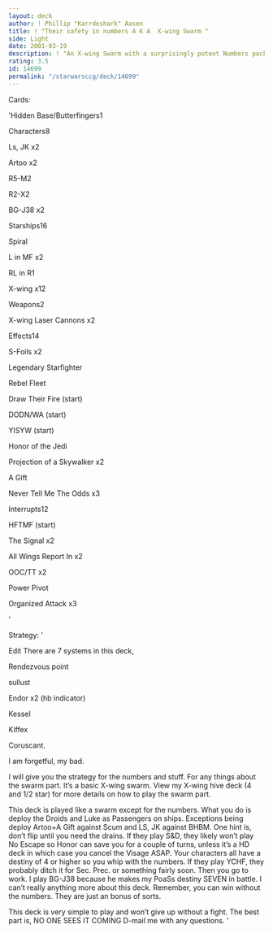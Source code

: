 ```yaml
---
layout: deck
author: ! Phillip "Karrdeshark" Aasen
title: ! "Their safety in numbers A K A  X-wing Swarm "
side: Light
date: 2001-03-19
description: ! "An X-wing Swarm with a surprisingly potent Numbers package."
rating: 3.5
id: 14699
permalink: "/starwarsccg/deck/14699"
---
```

Cards: 

'Hidden Base/Butterfingers1


Characters8

Ls, JK x2

Artoo x2

R5-M2

R2-X2

BG-J38 x2


Starships16

Spiral

L in MF x2

RL in R1

X-wing x12


Weapons2

X-wing Laser Cannons x2


Effects14

S-Foils x2

Legendary Starfighter

Rebel Fleet

Draw Their Fire (start)

DODN/WA (start)

YISYW (start)

Honor of the Jedi

Projection of a Skywalker x2

A Gift

Never Tell Me The Odds x3


Interrupts12

HFTMF (start)

The Signal x2

All Wings Report In x2

OOC/TT x2

Power Pivot

Organized Attack x3

'

Strategy: '

Edit There are 7 systems in this deck,

Rendezvous point

sullust

Endor x2 (hb indicator)

Kessel

Kiffex

Coruscant.


I am forgetful, my bad. 


I will give you the strategy for the numbers and stuff.  For any things about the swarm part.  It’s a basic X-wing swarm.  View my X-wing hive deck (4 and 1/2 star) for more details on how to play the swarm part.


This deck is played like a swarm except for the numbers.  What you do is deploy the Droids and Luke as Passengers on ships.  Exceptions being deploy Artoo+A Gift against Scum and LS, JK against BHBM. One hint is, don’t flip until you need the drains. If they play S&D, they likely won’t play No Escape so Honor can save you for a couple of turns, unless it’s a HD deck in which case you cancel the Visage ASAP.  Your characters all have a destiny of 4 or higher so you whip with the numbers.  If they play YCHF, they probably ditch it for Sec. Prec. or something fairly soon.  Then you go to work.  I play BG-J38 because he makes my PoaSs destiny SEVEN in battle. I can’t really anything more about this deck.   Remember, you can win without the numbers.  They are just an bonus of sorts.


This deck is very simple to play and won’t give up without a fight.  The best part is, NO ONE SEES IT COMING  D-mail me with any questions.    '
